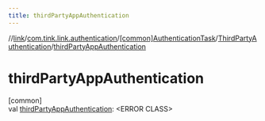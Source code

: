 ```yaml
---
title: thirdPartyAppAuthentication
---
```

//[link](../../../../index.html)/[com.tink.link.authentication](../../index.html)/[[common]AuthenticationTask](../index.html)/[ThirdPartyAuthentication](index.html)/[thirdPartyAppAuthentication](third-party-app-authentication.html)



# thirdPartyAppAuthentication



[common]\
val [thirdPartyAppAuthentication](third-party-app-authentication.html): &lt;ERROR CLASS&gt;




